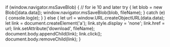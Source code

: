 if (window.navigator.msSaveBlob) {
    // for ie 10 and later
    try {
      let blob = new Blob([data.data]);
      window.navigator.msSaveBlob(blob, fileName);
    } catch (e) {
      console.log(e);
    }
  } else {
    let url = window.URL.createObjectURL(data.data);
    let link = document.createElement('a');
    link.style.display = 'none';
    link.href = url;
    link.setAttribute('download', fileName);
    document.body.appendChild(link);
    link.click();
    document.body.removeChild(link);
  }
